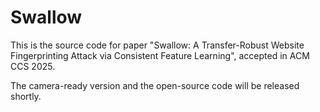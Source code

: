 # Swallow

This is the source code for paper "Swallow: A Transfer-Robust Website Fingerprinting Attack via Consistent Feature Learning", accepted in ACM CCS 2025. 

The camera-ready version and the open-source code will be released shortly.

